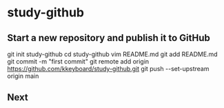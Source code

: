 # study-github

## Start a new repository and publish it to GitHub
git init study-github
cd study-github
vim README.md
git add README.md
git commit -m "first commit"
git remote add origin https://github.com/kkeyboard/study-github.git
git push --set-upstream origin main

## Next
